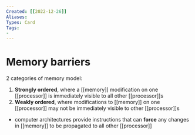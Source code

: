 ```yaml
---
Created: [[2022-12-26]]
Aliases: 
Types: Card
Tags: 
- 
---
```

# Memory barriers
2 categories of memory model:
1. **Strongly ordered**, where a [[memory]] modification on one [[processor]] is immediately visible to all other [[processor]]s
2. **Weakly ordered**, where modifications to [[memory]] on one [[processor]] may not be immediately visible to other [[processor]]s
- computer architectures provide instructions that can **force** any changes in [[memory]] to be propagated to all other [[processor]]